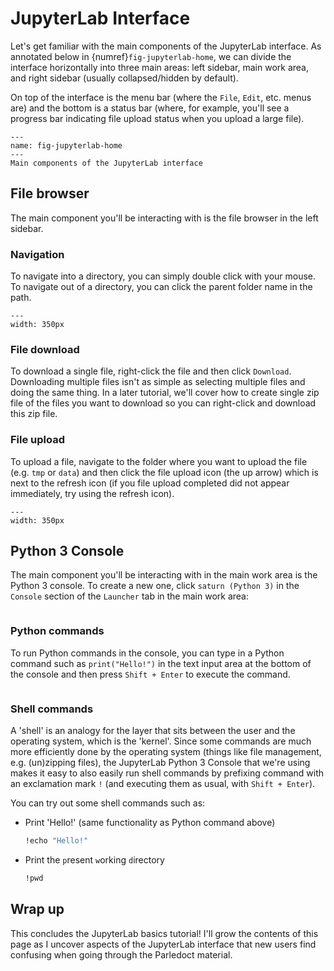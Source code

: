# JupyterLab Interface

Let's get familiar with the main components of the JupyterLab interface. As annotated below in {numref}`fig-jupyterlab-home`, we can divide the interface horizontally into three main areas: left sidebar, main work area, and right sidebar (usually collapsed/hidden by default).

On top of the interface is the menu bar (where the `File`, `Edit`, etc. menus are) and the bottom is a status bar (where, for example, you'll see a progress bar indicating file upload status when you upload a large file).

```{figure} saturncloud-jupyterlab-home-annotated.png
---
name: fig-jupyterlab-home
---
Main components of the JupyterLab interface
```

## File browser

The main component you'll be interacting with is the file browser in the left sidebar.

### Navigation

To navigate into a directory, you can simply double click with your mouse. To navigate out of a directory, you can click the parent folder name in the path.

```{figure} saturncloud-jupyterlab-file-browser-nav.gif
---
width: 350px
```

### File download

To download a single file, right-click the file and then click `Download`. Downloading multiple files isn't as simple as selecting multiple files and doing the same thing. In a later tutorial, we'll cover how to create single zip file of the files you want to download so you can right-click and download this zip file.

### File upload

To upload a file, navigate to the folder where you want to upload the file (e.g. `tmp` or `data`) and then click the file upload icon (the up arrow) which is next to the refresh icon (if you file upload completed did not appear immediately, try using the refresh icon).

```{figure} saturncloud-jupyterlab-file-browser.png
---
width: 350px
```

## Python 3 Console

The main component you'll be interacting with in the main work area is the Python 3 console. To create a new one, click `saturn (Python 3)` in the `Console` section of the `Launcher` tab in the main work area:

```{figure} saturncloud-jupyterlab-home-saturn-python3.png
```

### Python commands

To run Python commands in the console, you can type in a Python command such as `print("Hello!")` in the text input area at the bottom of the console and then press `Shift + Enter` to execute the command.

```{figure} saturncloud-jupyterlab-home-saturn-python3-hello.png
```

### Shell commands

A 'shell' is an analogy for the layer that sits between the user and the operating system, which is the 'kernel'. Since some commands are much more efficiently done by the operating system (things like file management, e.g. (un)zipping files), the JupyterLab Python 3 Console that we're using makes it easy to also easily run shell commands by prefixing command with an exclamation mark `!` (and executing them as usual, with `Shift + Enter`).

You can try out some shell commands such as:

- Print 'Hello!' (same functionality as Python command above)

    ```bash
    !echo "Hello!"
    ```

- Print the `p`resent `w`orking `d`irectory

    ```bash
    !pwd
    ```

## Wrap up

This concludes the JupyterLab basics tutorial! I'll grow the contents of this page as I uncover aspects of the JupyterLab interface that new users find confusing when going through the Parledoct material.
